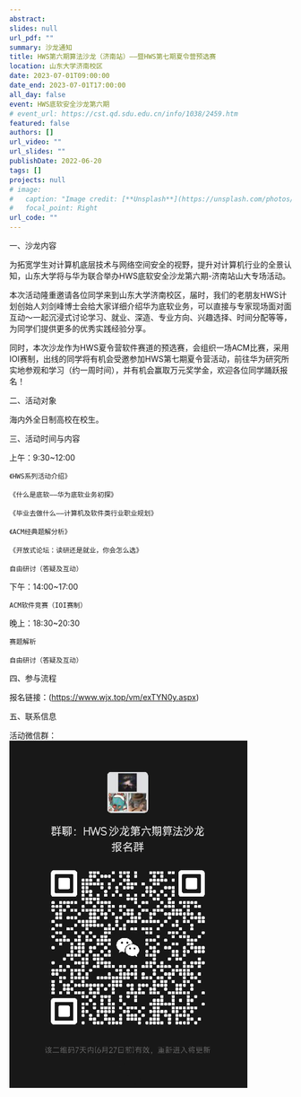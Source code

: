 ```yaml
---
abstract: 
slides: null
url_pdf: ""
summary: 沙龙通知
title: HWS第六期算法沙龙（济南站）——暨HWS第七期夏令营预选赛
location: 山东大学济南校区
date: 2023-07-01T09:00:00
date_end: 2023-07-01T17:00:00
all_day: false
event: HWS底软安全沙龙第六期
# event_url: https://cst.qd.sdu.edu.cn/info/1038/2459.htm
featured: false
authors: []
url_video: ""
url_slides: ""
publishDate: 2022-06-20
tags: []
projects: null
# image:
#   caption: "Image credit: [**Unsplash**](https://unsplash.com/photos/bzdhc5b3Bxs)"
#   focal_point: Right
url_code: ""
---
```




一、沙龙内容

为拓宽学生对计算机底层技术与网络空间安全的视野，提升对计算机行业的全景认知，山东大学将与华为联合举办HWS底软安全沙龙第六期-济南站山大专场活动。

本次活动隆重邀请各位同学来到山东大学济南校区，届时，我们的老朋友HWS计划创始人刘剑峰博士会给大家详细介绍华为底软业务，可以直接与专家现场面对面互动～一起沉浸式讨论学习、就业、深造、专业方向、兴趣选择、时间分配等等，为同学们提供更多的优秀实践经验分享。

同时，本次沙龙作为HWS夏令营软件赛道的预选赛，会组织一场ACM比赛，采用IOI赛制，出线的同学将有机会受邀参加HWS第七期夏令营活动，前往华为研究所实地参观和学习（约一周时间），并有机会赢取万元奖学金，欢迎各位同学踊跃报名！

二、活动对象

海内外全日制高校在校生。

三、活动时间与内容

上午：9:30~12:00

    《HWS系列活动介绍》

    《什么是底软——华为底软业务初探》

    《毕业去做什么——计算机及软件类行业职业规划》

    《ACM经典题解分析》

    《开放式论坛：读研还是就业，你会怎么选》

    自由研讨（答疑及互动）


下午：14:00~17:00

    ACM软件竞赛（IOI赛制）

晚上：18:30~20:30

    赛题解析

    自由研讨（答疑及互动）


四、参与流程

报名链接：(https://www.wjx.top/vm/exTYN0y.aspx)

五、联系信息

活动微信群：
    ![](wx.png)